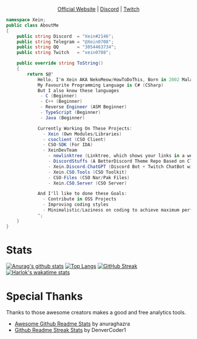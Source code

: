 <p align="center">
  <a href="https://www.xein.xyz">Official Website</a>
  |
  <a href="https://discord.gg/6rWhSuwgNP">Discord</a>
  |
  <a href="https://twitch.tv/xein0708">Twitch</a>
</p>

``` csharp
namespace Xein;
public class AboutMe
{
    public string Discord  = "Xein#2146";
    public string Telegram = "@Xein0708";
    public string QQ       = "3054463734";
    public string Twitch   = "xein0708";

    public override string ToString()
    {
        return $@"
            Hello, I'm Xein AKA NekoMeow/HowToDoThis, Born in 2002 Malaysian
            My Favourite Programming Language is C# (CSharp)
            But I also know these languages
             - C (Beginner)
             - C++ (Beginner)
             - Reverse Engineer (ASM Beginner)
             - TypeScript (Beginner)
             - Java (Beginner)

            Currently Working On These Projects:
              - Xein (Own Modules/Libraries)
              - csoclient (CSO Client)
              - CSO-SDK (For IDA)
              - XeinDevTeam
                - newlinktree (Linktree, which shows your links in a website! DEMO: https://linktree.xein.dev)
                - DiscordStuffs (A BetterDiscord Theme Repo Based on ClearVision)
                - Xein.Discord.ChatGPT (Discord Bot + Twitch ChatBot with ChatGPT Intergrates translates/moderate messages)
                - Xein.CSO.Tools (CSO Toolkit)
                - CSO-Files (CSO Nar/Pak Files)
                - Xein.CSO.Server (CSO Server)

            And I'll like to done these Goals:
              - Contribute in OSS Projects
              - Improving coding styles
              - Minimalistic/Laziness on coding to achieve maximum performances
            ";
    }
}
```

# Stats
[![Anurag's github stats](https://github-readme-stats.vercel.app/api?username=HowToDoThis&show_icons=true)](https://github.com/anuraghazra/github-readme-stats)
[![Top Langs](https://github-readme-stats.vercel.app/api/top-langs/?username=HowToDoThis&langs_count=3)](https://github.com/anuraghazra/github-readme-stats)
[![GitHub Streak](https://github-readme-streak-stats.herokuapp.com?user=HowToDoThis&hide_border=true)](https://git.io/streak-stats)
[![Harlok's wakatime stats](https://github-readme-stats.vercel.app/api/wakatime?username=Xein0708&layout=compact)](https://github.com/anuraghazra/github-readme-stats)

# Special Thanks
Thanks to those awesome creators makes a good and free analytics tools.
- [Awesome Github Readme Stats](https://github.com/anuraghazra/github-readme-stats) by anuraghazra
- [Github Readme Streak Stats](https://github.com/DenverCoder1/github-readme-streak-stats) by DenverCoder1
